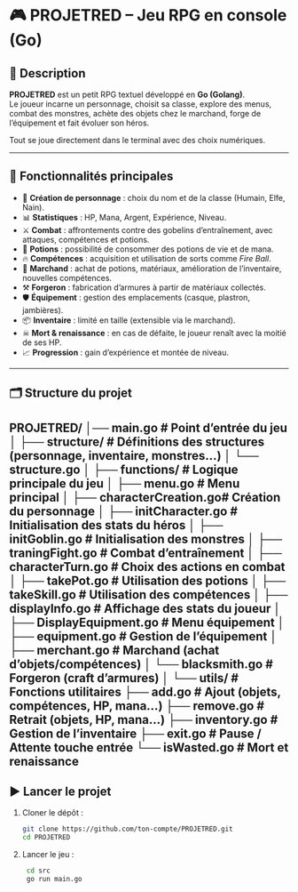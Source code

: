 # 🎮 PROJETRED – Jeu RPG en console (Go)

## 📖 Description
**PROJETRED** est un petit RPG textuel développé en **Go (Golang)**.  
Le joueur incarne un personnage, choisit sa classe, explore des menus, combat des monstres, achète des objets chez le marchand, forge de l’équipement et fait évoluer son héros.

Tout se joue directement dans le terminal avec des choix numériques.

---

## 🚀 Fonctionnalités principales
- 👤 **Création de personnage** : choix du nom et de la classe (Humain, Elfe, Nain).  
- 📊 **Statistiques** : HP, Mana, Argent, Expérience, Niveau.  
- ⚔ **Combat** : affrontements contre des gobelins d’entraînement, avec attaques, compétences et potions.  
- 🧪 **Potions** : possibilité de consommer des potions de vie et de mana.  
- 🔥 **Compétences** : acquisition et utilisation de sorts comme *Fire Ball*.  
- 🛒 **Marchand** : achat de potions, matériaux, amélioration de l’inventaire, nouvelles compétences.  
- ⚒ **Forgeron** : fabrication d’armures à partir de matériaux collectés.  
- 🛡 **Équipement** : gestion des emplacements (casque, plastron, jambières).  
- 📦 **Inventaire** : limité en taille (extensible via le marchand).  
- ☠ **Mort & renaissance** : en cas de défaite, le joueur renaît avec la moitié de ses HP.  
- 📈 **Progression** : gain d’expérience et montée de niveau.  

---

## 🗂 Structure du projet
PROJETRED/
│── main.go # Point d’entrée du jeu
│
├── structure/ # Définitions des structures (personnage, inventaire, monstres…)
│ └── structure.go
│
├── functions/ # Logique principale du jeu
│ ├── menu.go # Menu principal
│ ├── characterCreation.go# Création du personnage
│ ├── initCharacter.go # Initialisation des stats du héros
│ ├── initGoblin.go # Initialisation des monstres
│ ├── traningFight.go # Combat d’entraînement
│ ├── characterTurn.go # Choix des actions en combat
│ ├── takePot.go # Utilisation des potions
│ ├── takeSkill.go # Utilisation des compétences
│ ├── displayInfo.go # Affichage des stats du joueur
│ ├── DisplayEquipment.go # Menu équipement
│ ├── equipment.go # Gestion de l’équipement
│ ├── merchant.go # Marchand (achat d’objets/compétences)
│ └── blacksmith.go # Forgeron (craft d’armures)
│
└── utils/ # Fonctions utilitaires
├── add.go # Ajout (objets, compétences, HP, mana…)
├── remove.go # Retrait (objets, HP, mana…)
├── inventory.go # Gestion de l’inventaire
├── exit.go # Pause / Attente touche entrée
└── isWasted.go # Mort et renaissance
---

## ▶️ Lancer le projet
1. Cloner le dépôt :  
   ```bash
   git clone https://github.com/ton-compte/PROJETRED.git
   cd PROJETRED

2. Lancer le jeu :
   ```bash
    cd src
    go run main.go
